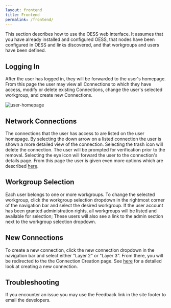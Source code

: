 ```yaml
---
layout: frontend
title: Frontend
permalink: /frontend/
---
```


This section describes how to use the OESS web interface. It assumes
that you have already installed and configured OESS, that nodes have
been configured in OESS and links discovered, and that workgroups and
users have been defined.

## Logging In

After the user has logged in, they will be forwarded to the user's
homepage. From this page the user may view all Connections to which
they have access, modify or delete existing Connections, change the
user's selected workgroup, and create new Connections.

![user-homepage](/assets/img/frontend/user-homepage.png)

## Network Connections

The connections that the user has access to are listed on the user
homepage. By selecting the down arrow on a listed connection the user
is shown a more detailed view of the connection. Selecting the trash
icon will delete the connection. The user will be prompted for
verification prior to the removal. Selecting the eye icon will forward
the user to the connection's details page. From this page the user is
given even more options which are
described [here](/frontend/provisioning).

## Workgroup Selection

Each user belongs to one or more workgroups. To change the selected
workgroup, click the workgroup selection dropdown in the rightmost
corner of the navigation bar and select the desired workgroup. If the
user account has been granted administration rights, all workgroups
will be listed and available for selection; These users will also see
a link to the admin section next to the workgroup selection dropdown.

## New Connections

To create a new connection, click the new connection dropdown in the
navigation bar and select either "Layer 2" or "Layer 3". From there,
you will be redirected to the the Connection Creation
page. See [here](/frontend/provisioning) for a detailed look at
creating a new connection.

## Troubleshooting

If you encounter an issue you may use the Feedback link in the site
footer to email the developers.
